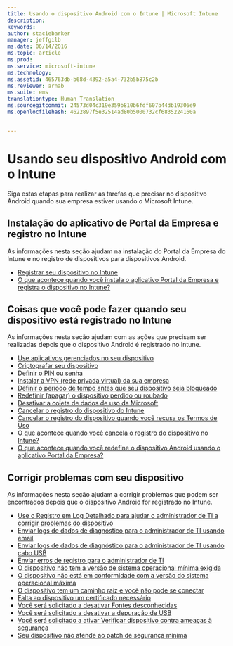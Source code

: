```yaml
---
title: Usando o dispositivo Android com o Intune | Microsoft Intune
description: 
keywords: 
author: staciebarker
manager: jeffgilb
ms.date: 06/14/2016
ms.topic: article
ms.prod: 
ms.service: microsoft-intune
ms.technology: 
ms.assetid: 465763db-b68d-4392-a5a4-732b5b875c2b
ms.reviewer: arnab
ms.suite: ems
translationtype: Human Translation
ms.sourcegitcommit: 24573d04c319e359b810b6fdf607b44db19306e9
ms.openlocfilehash: 4622897f5e32514ad80b5000732cf6835224160a


---
```



# Usando seu dispositivo Android com o Intune

Siga estas etapas para realizar as tarefas que precisar no dispositivo Android quando sua empresa estiver usando o Microsoft Intune.

## Instalação do aplicativo de Portal da Empresa e registro no Intune

As informações nesta seção ajudam na instalação do Portal da Empresa do Intune e no registro de dispositivos para dispositivos Android.

- [Registrar seu dispositivo no Intune](enroll-your-device-in-Intune-android.md)
- [O que acontece quando você instala o aplicativo Portal da Empresa e registra o dispositivo no Intune?](what-happens-if-you-install-the-company-portal-app-and-enroll-your-device-in-intune-android.md)

## Coisas que você pode fazer quando seu dispositivo está registrado no Intune

As informações nesta seção ajudam com as ações que precisam ser realizadas depois que o dispositivo Android é registrado no Intune.

- [Use aplicativos gerenciados no seu dispositivo](use-managed-apps-on-your-device-android.md)
- [Criptografar seu dispositivo](encrypt-your-device-android.md)
- [Definir o PIN ou senha](set-your-pin-or-password-android.md)
- [Instalar a VPN (rede privada virtual) da sua empresa](install-your-companys-virtual-private-network-VPN-android.md)
- [Definir o período de tempo antes que seu dispositivo seja bloqueado](set-the-amount-of-time-before-your-device-is-locked-android.md)
- [Redefinir (apagar) o dispositivo perdido ou roubado](reset-erase-your-lost-or-stolen-device-android.md)
- [Desativar a coleta de dados de uso da Microsoft](turn-off-microsoft-usage-data-collection-android.md)
- [Cancelar o registro do dispositivo do Intune](unenroll-your-device-from-intune-android.md)
- [Cancelar o registro do dispositivo quando você recusa os Termos de Uso](unenroll-your-device-from-intune-if-you-declined-terms-of-use-android.md)
- [O que acontece quando você cancela o registro do dispositivo no Intune?](what-happens-if-you-unenroll-your-device-from-intune-android.md)
- [O que acontece quando você redefine o dispositivo Android usando o aplicativo Portal da Empresa?](what-happens-if-you-reset-your-device-using-the-company-portal-android.md)
<!--- - [What is the Rights Management sharing app?](what-is-the-rms-sharing-app-android.md) --->

## Corrigir problemas com seu dispositivo

As informações nesta seção ajudam a corrigir problemas que podem ser encontrados depois que o dispositivo Android for registrado no Intune.

- [Use o Registro em Log Detalhado para ajudar o administrador de TI a corrigir problemas do dispositivo](use-verbose-logging-to-help-your-it-administrator-fix-device-issues-android.md)
- [Enviar logs de dados de diagnóstico para o administrador de TI usando email](send-diagnostic-data-logs-to-your-it-administrator-using-email-android.md)
- [Enviar logs de dados de diagnóstico para o administrador de TI usando cabo USB](send-diagnostic-data-logs-to-your-it-administrator-using-a-usb-cable-android.md)
- [Enviar erros de registro para o administrador de TI](send-enrollment-errors-to-your-it-administrator-android.md)
- [O dispositivo não tem a versão de sistema operacional mínima exigida](device-doesnt-have-the-required-minimum-operating-system-version-android.md)
- [O dispositivo não está em conformidade com a versão do sistema operacional máxima](device-doesnt-comply-with-maximum-operating-system-version-android.md)
- [O dispositivo tem um caminho raiz e você não pode se conectar](your-device-is-rooted-and-you-cant-connect-android.md)
- [Falta ao dispositivo um certificado necessário](your-device-is-missing-a-required-certificate-android.md)
- [Você será solicitado a desativar Fontes desconhecidas](you-are-asked-to-turn-off-unknown-sources-android.md)
- [Você será solicitado a desativar a depuração de USB](you-are-asked-to-turn-off-usb-debugging-android.md)
- [Você será solicitado a ativar Verificar dispositivo contra ameaças à segurança](you-are-asked-to-turn-on-scan-device-for-security-threats-android.md)
- [Seu dispositivo não atende ao patch de segurança mínima](your-device-does-not-meet-the-minimum-security-patch-android.md)






<!--HONumber=Jun16_HO5-->


